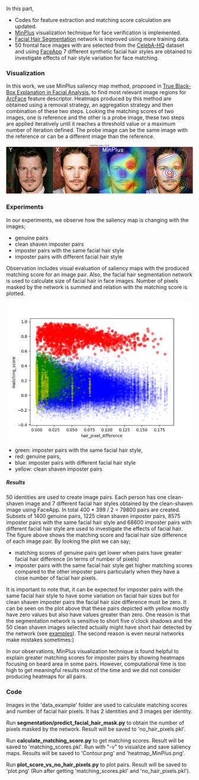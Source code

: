 In this part,

+ Codes for feature extraction and matching score calculation are updated.
+ [MinPlus](https://colab.research.google.com/drive/1AL2aEEyZOWJTyTaspFQcry_1g0E4b4x5?usp=sharing#scrollTo=3m46JmcMKX-b) visualization technique for face verification is implemented.
+ [Facial Hair Segmentation](./segmentation/) network is improved using more training data.
+ 50 frontal face images with are selected from the [CelebA-HQ](https://github.com/switchablenorms/CelebAMask-HQ) dataset and using [FaceApp](https://www.faceapp.com) 7 different synthetic facial hair styles are obtained to investigate effects of hair style variation for face matching.

### Visualization

In this work, we use MinPlus saliency map method, proposed in [True Black-Box Explanation in Facial Analysis](https://openaccess.thecvf.com/content/CVPR2022W/Biometrics/papers/Mery_True_Black-Box_Explanation_in_Facial_Analysis_CVPRW_2022_paper.pdf), to find most relevant image regions for [ArcFace](https://openaccess.thecvf.com/content_CVPR_2019/papers/Deng_ArcFace_Additive_Angular_Margin_Loss_for_Deep_Face_Recognition_CVPR_2019_paper.pdf) feature descriptor. Heatmaps produced by this method are obtained using a removal strategy, an aggregation strategy and then combination of these two steps. Looking the matching scores of two images, one is reference and the other is a probe image, these two steps are applied iteratively until it reaches a threshold value or a maximum number of iteration defined. The probe image can be the same image with the reference or can be a different image than the reference.


<p align="center">
  <img src="heatmap_MinPlus.png" width="750" title="heatmap_MinPlus">
</p>


### Experiments
In our experiments, we observe how the saliency map is changing with the images;

+ genuine pairs
+ clean shaven imposter pairs
+ imposter pairs with the same facial hair style
+ imposter pairs with different facial hair style

Observation includes visual evaluation of saliency maps with the produced matching score for an image pair. Also, the facial hair segmentation network is used to calculate size of facial hair in face images. Number of pixels masked by the network is summed and relation with the matching score is plotted.

<p align="center">
  <img src="plot_all_data.png" width="500" title="plot_all_data">
</p>


- green: imposter pairs with the same facial hair style,
- red: genuine pairs,                   
- blue: imposter pairs with different facial hair style
- yellow: clean shaven imposter pairs


##### Results

50 identities are used to create image pairs. Each person has one clean-shaven image and 7 different facial hair styles obtained by the clean-shaven image using FaceApp. In total 400 * 399 / 2 = 79800 pairs are created. Subsets of 1400 genuine pairs, 1225 clean shaven imposter pairs, 8575 imposter pairs with the same facial hair style and 68600 imposter pairs with different facial hair style are used to investigate the effects of facial hair. The figure above shows the matching score and facial hair size difference of each image pair. By looking the plot we can say;
- matching scores of genuine pairs get lower when pairs have greater facial hair difference (in terms of number of pixels)
- imposter pairs with the same facial hair style get higher matching scores compared to the other imposter pairs particularly when they have a close number of facial hair pixels.

It is important to note that, it can be expected for imposter pairs with the same facial hair style to have some variation on facial hair sizes but for clean shaven imposter pairs the facial hair size difference must be zero. It can be seen on the plot above that these pairs depicted with yellow mostly have zero values but also have values greater than zero. One reason is that the segmentation network is sensitive to short five o'clock shadows and the 50 clean shaven images selected actually might have short hair detected by the network (see [examples](./segmentation/samples)). The second reason is even neural networks make mistakes sometimes:)

In our observations, MinPlus visualization technique is found helpful to explain greater matching scores for imposter pairs by showing heatmaps focusing on beard area in some pairs. However, computational time is too high to get meaningful results most of the time and we did not consider producing heatmaps for all pairs.

### Code

Images in the 'data_example' folder are used to calculate matching scores and number of facial hair pixels. It has 2 identities and 3 images per identity.

Run **segmentation/predict_facial_hair_mask.py** to obtain the number of pixels masked by the network. Result will be saved to 'no_hair_pixels.pkl'.

Run **calculate_matching_score.py** to get matching scores. Result will be saved to 'matching_scores.pkl'. Run with "-v" to visualize and save saliency maps. Results will be saved to 'Contour.png' and 'heatmap_MinPlus.png'.

Run **plot_score_vs_no_hair_pixels.py** to plot pairs. Result will be saved to 'plot.png' (Run after getting 'matching_scores.pkl' and 'no_hair_pixels.pkl').
